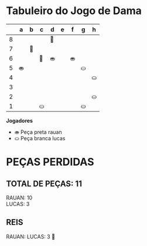 # Tabuleiro do Jogo de Dama

|   | a | b | c | d | e | f | g | h |
|---|---|---|---|---|---|---|---|---|
| 8 |  |  |  |  👑|   |  |   |  |
| 7 |  |  👑 |  |  |  |   |  |   |
| 6 |   |   | 👑  |⛂  |   | ⛂ |   |
| 5 |  ⛂ |   |   |   |   |   | ⛀ |   |
| 4 |   |   |   |   |  |   |   | ⛀  |
| 3 |   |   |   |   |  |   |   |   |
| 2 |  |  |   |  |   |  |   | ⛀ |
| 1 |  |   | ⛀ |   |  |   | ⛀ |   |

**Jogadores**

- ⛂ Peça preta rauan
- ⛀ Peça branca lucas

# PEÇAS PERDIDAS
## TOTAL DE PEÇAS: 11
RAUAN: 10                                 
LUCAS: 3

## REIS
RAUAN:
LUCAS: 3 👑
